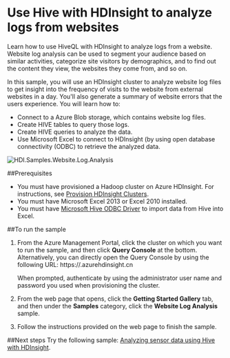 <properties 
	pageTitle="Use Hive with Hadoop for website log analysis| Windows Azure" 
	description="Learn how to use Hive with HDInsight to analyze website logs. You'll use a log file as input into an HDInsight table, and use HiveQL to query the data." 
	services="hdinsight" 
	documentationCenter="" 
	authors="nitinme" 
	manager="paulettm" 
	editor="cgronlun"
	tags="azure-portal"/>

<tags
	ms.service="hdinsight"
	ms.date="08/07/2015"
	wacn.date=""/>

# Use Hive with HDInsight to analyze logs from websites

Learn how to use HiveQL with HDInsight to analyze logs from a website. Website log analysis can be used to segment your audience based on similar activities, categorize site visitors by demographics, and to find out the content they view, the websites they come from, and so on.

In this sample, you will use an HDInsight cluster to analyze website log files to get insight into the frequency of visits to the website from external websites in a day. You'll also generate a summary of website errors that the users experience. You will learn how to:

- Connect to a Azure Blob storage, which contains website log files.
- Create HIVE tables to query those logs.
- Create HIVE queries to analyze the data.
- Use Microsoft Excel to connect to HDInsight (by using open database connectivity (ODBC) to retrieve the analyzed data.

![HDI.Samples.Website.Log.Analysis][img-hdi-weblogs-sample]

##Prerequisites

- You must have provisioned a Hadoop cluster on Azure HDInsight. For instructions, see [Provision HDInsight Clusters][hdinsight-provision]. 
- You must have Microsoft Excel 2013 or Excel 2010 installed.
- You must have [Microsoft Hive ODBC Driver](http://www.microsoft.com/download/details.aspx?id=40886) to import data from Hive into Excel.


##To run the sample
1. From the Azure Management Portal, click the cluster on which you want to run the sample, and then click **Query Console** at the bottom. Alternatively, you can directly open the Query Console by using the following URL:
	 	https://<clustername>.azurehdinsight.cn
	
	When prompted, authenticate by using the administrator user name and password you used when provisioning the cluster.
  
2. From the web page that opens, click the **Getting Started Gallery** tab, and then under the **Samples** category, click the **Website Log Analysis** sample.

3. Follow the instructions provided on the web page to finish the sample.

##Next steps
Try the following sample: [Analyzing sensor data using Hive with HDInsight](/documentation/articles/hdinsight-hive-analyze-sensor-data).


[hdinsight-provision]: /documentation/articles/hdinsight-provision-clusters
[img-hdi-weblogs-sample]: ./media/hdinsight-hive-analyze-website-log/hdinsight-weblogs-sample.png
 